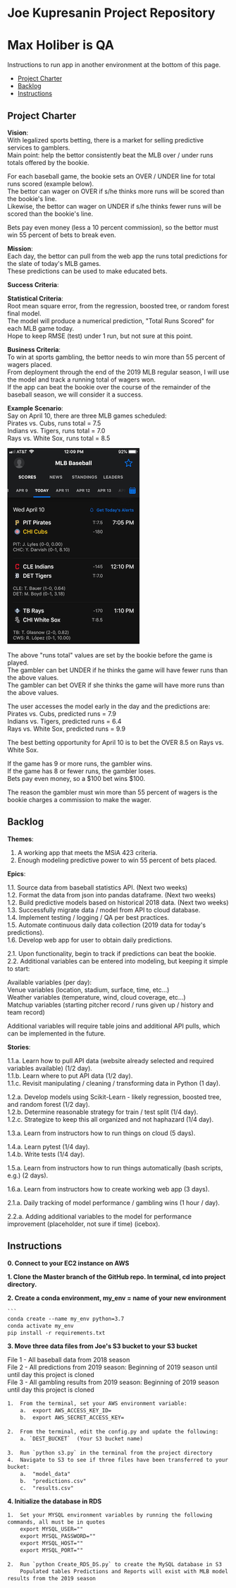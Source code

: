 # Joe Kupresanin Project Repository
# Max Holiber is QA

Instructions to run app in another environment at the bottom of this page. 

<!-- toc -->

- [Project Charter](#project-charter)
- [Backlog](#backlog)
- [Instructions](#Instructions)

<!-- tocstop -->

## Project Charter 

**Vision**:  
With legalized sports betting, there is a market for selling predictive services to gamblers.  
Main point:  help the bettor consistently beat the MLB over / under runs totals offered by the bookie.  

For each baseball game, the bookie sets an OVER / UNDER line for total runs scored (example below).  
The bettor can wager on OVER if s/he thinks more runs will be scored than the bookie's line.  
Likewise, the bettor can wager on UNDER if s/he thinks fewer runs will be scored than the bookie's line.  

Bets pay even money (less a 10 percent commission), so the bettor must win 55 percent of bets to break even.  


**Mission**:  
Each day, the bettor can pull from the web app the runs total predictions for the slate of today's MLB games.  
These predictions can be used to make educated bets.  

**Success Criteria**:  

**Statistical Criteria**:  
Root mean square error, from the regression, boosted tree, or random forest final model.  
The model will produce a numerical prediction, "Total Runs Scored" for each MLB game today.  
Hope to keep RMSE (test) under 1 run, but not sure at this point.  

**Business Criteria**:  
To win at sports gambling, the bettor needs to win more than 55 percent of wagers placed.  
From deployment through the end of the 2019 MLB regular season, I will use the model and track a running total of wagers won.  
If the app can beat the bookie over the course of the remainder of the baseball season, we will consider it a success.  

**Example Scenario**:  
Say on April 10, there are three MLB games scheduled:  
Pirates vs. Cubs, runs total = 7.5  
Indians vs. Tigers, runs total = 7.0  
Rays vs. White Sox, runs total = 8.5

![example](mlb.png)

The above "runs total" values are set by the bookie before the game is played.  
The gambler can bet UNDER if he thinks the game will have fewer runs than the above values.  
The gambler can bet OVER if she thinks the game will have more runs than the above values.  

The user accesses the model early in the day and the predictions are:  
Pirates vs. Cubs, predicted runs = 7.9  
Indians vs. Tigers, predicted runs = 6.4  
Rays vs. White Sox, predicted runs = 9.9  

The best betting opportunity for April 10 is to bet the OVER 8.5 on Rays vs. White Sox.  

If the game has 9 or more runs, the gambler wins.  
If the game has 8 or fewer runs, the gambler loses.  
Bets pay even money, so a $100 bet wins $100.  

The reason the gambler must win more than 55 percent of wagers is the bookie charges a commission to make the wager.  


## Backlog

**Themes**:  
  
1.  A working app that meets the MSiA 423 criteria.  
2.  Enough modeling predictive power to win 55 percent of bets placed.  

**Epics**:  
  
1.1.  Source data from baseball statistics API.  (Next two weeks)  
1.2.  Format the data from json into pandas dataframe.  (Next two weeks)  
1.2.  Build predictive models based on historical 2018 data.  (Next two weeks)  
1.3.  Successfully migrate data / model from API to cloud database.  
1.4.  Implement testing / logging / QA per best practices.  
1.5.  Automate continuous daily data collection (2019 data for today's predictions).  
1.6.  Develop web app for user to obtain daily predictions.  

2.1.  Upon functionality, begin to track if predictions can beat the bookie.  
2.2.  Additional variables can be entered into modeling, but keeping it simple to start:  

Available variables (per day):  
Venue variables (location, stadium, surface, time, etc...)  
Weather variables (temperature, wind, cloud coverage, etc...)  
Matchup variables (starting pitcher record / runs given up / history and team record)  

Additional variables will require table joins and additional API pulls, which can be implemented in the future.  

**Stories**:  

1.1.a.  Learn how to pull API data (website already selected and required variables available) (1/2 day).  
1.1.b.  Learn where to put API data (1/2 day).  
1.1.c.  Revisit manipulating / cleaning / transforming data in Python (1 day).  

1.2.a.  Develop models using Scikit-Learn - likely regression, boosted tree, and random forest (1/2 day).  
1.2.b.  Determine reasonable strategy for train / test split (1/4 day).  
1.2.c.  Strategize to keep this all organized and not haphazard (1/4 day).  

1.3.a.  Learn from instructors how to run things on cloud (5 days).  

1.4.a.  Learn pytest (1/4 day).  
1.4.b.  Write tests (1/4 day).  

1.5.a.  Learn from instructors how to run things automatically (bash scripts, e.g.) (2 days).  

1.6.a.  Learn from instructors how to create working web app (3 days).  

2.1.a.  Daily tracking of model performance / gambling wins (1 hour / day).  

2.2.a.  Adding additional variables to the model for performance improvement (placeholder, not sure if time) (icebox).  

## Instructions

**0. Connect to your EC2 instance on AWS**

**1. Clone the Master branch of the GitHub repo.  In terminal, cd into project directory.**

**2. Create a conda environment, my_env = name of your new environment**

	
	```
	conda create --name my_env python=3.7
	conda activate my_env
	pip install -r requirements.txt


**3.  Move three data files from Joe's S3 bucket to your S3 bucket**

File 1 - All baseball data from 2018 season  
File 2 - All predictions from 2019 season: Beginning of 2019 season until until day this project is cloned  
File 3 - All gambling results from 2019 season: Beginning of 2019 season until day this project is cloned  

	1.  From the terminal, set your AWS environment variable:
		a.  export AWS_ACCESS_KEY_ID=
		b.  export AWS_SECRET_ACCESS_KEY=
	
	2.  From the terminal, edit the config.py and update the following:
		a. `DEST_BUCKET`  (Your S3 bucket name)
	
	3.  Run `python s3.py` in the terminal from the project directory
	4.  Navigate to S3 to see if three files have been transferred to your bucket:
		a.  "model_data"
		b.  "predictions.csv"
		c.  "results.csv"
		

**4. Initialize the database in RDS**

	1.  Set your MYSQL environment variables by running the following commands, all must be in quotes
		export MYSQL_USER="" 
		export MYSQL_PASSWORD=""
		export MYSQL_HOST="" 
		export MYSQL_PORT=""
	
	2.  Run `python Create_RDS_DS.py` to create the MySQL database in S3
		Populated tables Predictions and Reports will exist with MLB model results from the 2019 season
	
